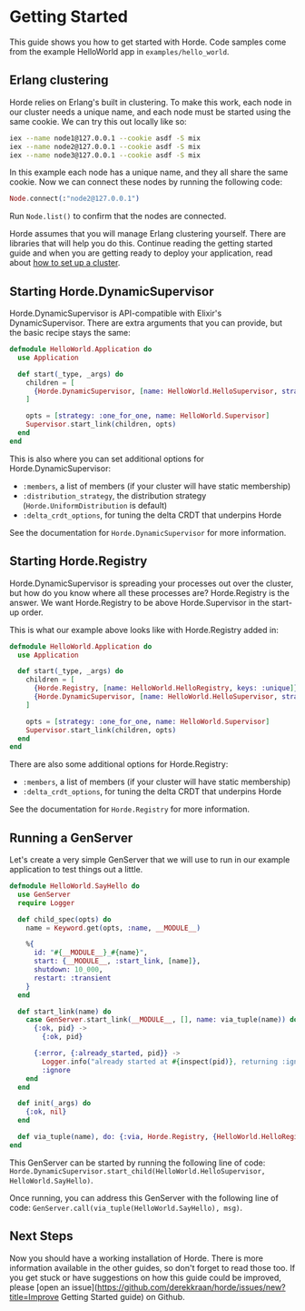 # Getting Started

This guide shows you how to get started with Horde. Code samples come from the example HelloWorld app in `examples/hello_world`.

## Erlang clustering

Horde relies on Erlang's built in clustering. To make this work, each node in our cluster needs a unique name, and each node must be started using the same cookie. We can try this out locally like so:

```bash
iex --name node1@127.0.0.1 --cookie asdf -S mix
iex --name node2@127.0.0.1 --cookie asdf -S mix
iex --name node3@127.0.0.1 --cookie asdf -S mix
```

In this example each node has a unique name, and they all share the same cookie. Now we can connect these nodes by running the following code:

```elixir
Node.connect(:"node2@127.0.0.1")
```

Run `Node.list()` to confirm that the nodes are connected.

Horde assumes that you will manage Erlang clustering yourself. There are libraries that will help you do this. Continue reading the getting started guide and when you are getting ready to deploy your application, read about [how to set up a cluster](libcluster.md).

## Starting Horde.DynamicSupervisor

Horde.DynamicSupervisor is API-compatible with Elixir's DynamicSupervisor. There are extra arguments that you can provide, but the basic recipe stays the same:

```elixir
defmodule HelloWorld.Application do
  use Application

  def start(_type, _args) do
    children = [
      {Horde.DynamicSupervisor, [name: HelloWorld.HelloSupervisor, strategy: :one_for_one]},
    ]

    opts = [strategy: :one_for_one, name: HelloWorld.Supervisor]
    Supervisor.start_link(children, opts)
  end
end
```

This is also where you can set additional options for Horde.DynamicSupervisor:
- `:members`, a list of members (if your cluster will have static membership)
- `:distribution_strategy`, the distribution strategy (`Horde.UniformDistribution` is default)
- `:delta_crdt_options`, for tuning the delta CRDT that underpins Horde

See the documentation for `Horde.DynamicSupervisor` for more information.

## Starting Horde.Registry

Horde.DynamicSupervisor is spreading your processes out over the cluster, but how do you know where all these processes are? Horde.Registry is the answer. We want Horde.Registry to be above Horde.Supervisor in the start-up order. 

This is what our example above looks like with Horde.Registry added in:

```elixir
defmodule HelloWorld.Application do
  use Application

  def start(_type, _args) do
    children = [
      {Horde.Registry, [name: HelloWorld.HelloRegistry, keys: :unique]},
      {Horde.DynamicSupervisor, [name: HelloWorld.HelloSupervisor, strategy: :one_for_one]},
    ]

    opts = [strategy: :one_for_one, name: HelloWorld.Supervisor]
    Supervisor.start_link(children, opts)
  end
end
```

There are also some additional options for Horde.Registry:
- `:members`, a list of members (if your cluster will have static membership)
- `:delta_crdt_options`, for tuning the delta CRDT that underpins Horde

See the documentation for `Horde.Registry` for more information.

## Running a GenServer

Let's create a very simple GenServer that we will use to run in our example application to test things out a little.

```elixir
defmodule HelloWorld.SayHello do
  use GenServer
  require Logger

  def child_spec(opts) do
    name = Keyword.get(opts, :name, __MODULE__)

    %{
      id: "#{__MODULE__}_#{name}",
      start: {__MODULE__, :start_link, [name]},
      shutdown: 10_000,
      restart: :transient
    }
  end

  def start_link(name) do
    case GenServer.start_link(__MODULE__, [], name: via_tuple(name)) do
      {:ok, pid} ->
        {:ok, pid}

      {:error, {:already_started, pid}} ->
        Logger.info("already started at #{inspect(pid)}, returning :ignore")
        :ignore
    end
  end

  def init(_args) do
    {:ok, nil}
  end

  def via_tuple(name), do: {:via, Horde.Registry, {HelloWorld.HelloRegistry, name}}
end
```

This GenServer can be started by running the following line of code: `Horde.DynamicSupervisor.start_child(HelloWorld.HelloSupervisor, HelloWorld.SayHello)`.

Once running, you can address this GenServer with the following line of code: `GenServer.call(via_tuple(HelloWorld.SayHello), msg)`.

## Next Steps

Now you should have a working installation of Horde. There is more information available in the other guides, so don't forget to read those too. If you get stuck or have suggestions on how this guide could be improved, please [open an issue](https://github.com/derekkraan/horde/issues/new?title=Improve Getting Started guide) on Github.
